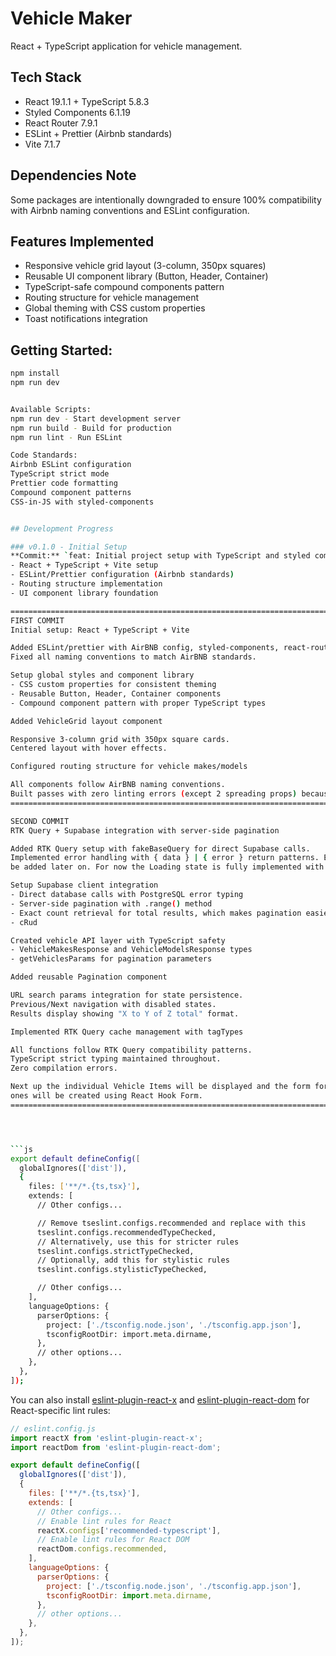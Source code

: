# Vehicle Maker

React + TypeScript application for vehicle management.

## Tech Stack

- React 19.1.1 + TypeScript 5.8.3
- Styled Components 6.1.19
- React Router 7.9.1
- ESLint + Prettier (Airbnb standards)
- Vite 7.1.7

## Dependencies Note

Some packages are intentionally downgraded to ensure 100% compatibility with Airbnb naming conventions and ESLint configuration.

## Features Implemented

- Responsive vehicle grid layout (3-column, 350px squares)
- Reusable UI component library (Button, Header, Container)
- TypeScript-safe compound components pattern
- Routing structure for vehicle management
- Global theming with CSS custom properties
- Toast notifications integration

## Getting Started:

````bash
npm install
npm run dev


Available Scripts:
npm run dev - Start development server
npm run build - Build for production
npm run lint - Run ESLint

Code Standards:
Airbnb ESLint configuration
TypeScript strict mode
Prettier code formatting
Compound component patterns
CSS-in-JS with styled-components


## Development Progress

### v0.1.0 - Initial Setup
**Commit:** `feat: Initial project setup with TypeScript and styled component library`
- React + TypeScript + Vite setup
- ESLint/Prettier configuration (Airbnb standards)
- Routing structure implementation
- UI component library foundation

============================================================================================
FIRST COMMIT
Initial setup: React + TypeScript + Vite

Added ESLint/prettier with AirBNB config, styled-components, react-router.
Fixed all naming conventions to match AirBNB standards.

Setup global styles and component library
- CSS custom properties for consistent theming
- Reusable Button, Header, Container components
- Compound component pattern with proper TypeScript types

Added VehicleGrid layout component

Responsive 3-column grid with 350px square cards.
Centered layout with hover effects.

Configured routing structure for vehicle makes/models

All components follow AirBNB naming conventions.
Built passes with zero linting errors (except 2 spreading props) because I used the fallback older versions of everything.
============================================================================================

SECOND COMMIT
RTK Query + Supabase integration with server-side pagination

Added RTK Query setup with fakeBaseQuery for direct Supabase calls.
Implemented error handling with { data } | { error } return patterns. Error Component will
be added later on. For now the Loading state is fully implemented with a Spinner.

Setup Supabase client integration
- Direct database calls with PostgreSQL error typing
- Server-side pagination with .range() method
- Exact count retrieval for total results, which makes pagination easier.
- cRud

Created vehicle API layer with TypeScript safety
- VehicleMakesResponse and VehicleModelsResponse types
- getVehiclesParams for pagination parameters

Added reusable Pagination component

URL search params integration for state persistence.
Previous/Next navigation with disabled states.
Results display showing "X to Y of Z total" format.

Implemented RTK Query cache management with tagTypes

All functions follow RTK Query compatibility patterns.
TypeScript strict typing maintained throughout.
Zero compilation errors.

Next up the individual Vehicle Items will be displayed and the form for editing the current
ones will be created using React Hook Form.
============================================================================================




```js
export default defineConfig([
  globalIgnores(['dist']),
  {
    files: ['**/*.{ts,tsx}'],
    extends: [
      // Other configs...

      // Remove tseslint.configs.recommended and replace with this
      tseslint.configs.recommendedTypeChecked,
      // Alternatively, use this for stricter rules
      tseslint.configs.strictTypeChecked,
      // Optionally, add this for stylistic rules
      tseslint.configs.stylisticTypeChecked,

      // Other configs...
    ],
    languageOptions: {
      parserOptions: {
        project: ['./tsconfig.node.json', './tsconfig.app.json'],
        tsconfigRootDir: import.meta.dirname,
      },
      // other options...
    },
  },
]);
````

You can also install [eslint-plugin-react-x](https://github.com/Rel1cx/eslint-react/tree/main/packages/plugins/eslint-plugin-react-x) and [eslint-plugin-react-dom](https://github.com/Rel1cx/eslint-react/tree/main/packages/plugins/eslint-plugin-react-dom) for React-specific lint rules:

```js
// eslint.config.js
import reactX from 'eslint-plugin-react-x';
import reactDom from 'eslint-plugin-react-dom';

export default defineConfig([
  globalIgnores(['dist']),
  {
    files: ['**/*.{ts,tsx}'],
    extends: [
      // Other configs...
      // Enable lint rules for React
      reactX.configs['recommended-typescript'],
      // Enable lint rules for React DOM
      reactDom.configs.recommended,
    ],
    languageOptions: {
      parserOptions: {
        project: ['./tsconfig.node.json', './tsconfig.app.json'],
        tsconfigRootDir: import.meta.dirname,
      },
      // other options...
    },
  },
]);
```
